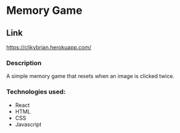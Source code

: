 # Memory Game

## Link
https://clikybrian.herokuapp.com/

### Description
A simple memory game that resets when an image is clicked twice.

### Technologies used:
* React
* HTML
* CSS
* Javascript
